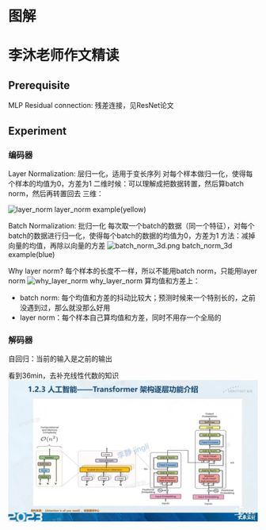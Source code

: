 # 图解

# 李沐老师作文精读

## Prerequisite

MLP
Residual connection: 残差连接，见ResNet论文

## Experiment

### 编码器

Layer Normalization: 层归一化，适用于变长序列
对每个样本做归一化，使得每个样本的均值为0，方差为1
二维时候：可以理解成把数据转置，然后算batch norm，然后再转置回去
三维：

![layer_norm](../imgs/layer_norm.png)
layer_norm example(yellow)

Batch Normalization: 批归一化
每次取一个batch的数据（同一个特征），对每个batch的数据进行归一化，使得每个batch的数据的均值为0，方差为1
方法：减掉向量的均值，再除以向量的方差
![batch_norm_3d.png](../imgs/batch_norm_3d.png "batch_norm_3d")
batch_norm_3d example(blue)

Why layer norm?
每个样本的长度不一样，所以不能用batch norm，只能用layer norm
![why_layer_norm](../imgs/why_layer_norm.png)
why_layer_norm
算均值和方差上：

- batch norm: 每个均值和方差的抖动比较大；预测时候来一个特别长的，之前没遇到过，那么就没那么好用
- layer norm：每个样本自己算均值和方差，同时不用存一个全局的

### 解码器

自回归：当前的输入是之前的输出

看到36min，去补充线性代数的知识
![逐层介绍](61421708502179_.pic.jpg)
